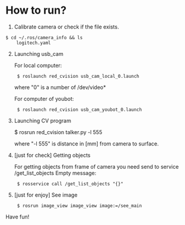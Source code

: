 How to run?
==================

1) Calibrate camera or check if the file exists.
```
$ cd ~/.ros/camera_info && ls
	logitech.yaml
```

2) Launching usb_cam

	For local computer:

		$ roslaunch red_cvision usb_cam_local_0.launch 
	
	where "0" is a number of /dev/video*

	For computer of youbot:

		$ roslaunch red_cvision usb_cam_youbot_0.launch 
	
3) Launching CV program

	$ rosrun red_cvision talker.py -l 555

	where "-l 555" is distance in [mm] from camera to surface.

4) [just for check] Getting objects

	For getting objects from frame of camera you need send to service /get_list_objects Empty message:

		$ rosservice call /get_list_objects "{}" 

5) [just for enjoy] See image

		$ rosrun image_view image_view image:=/see_main

Have fun!
